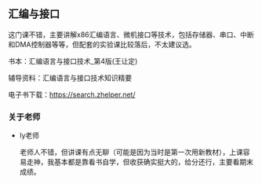 ## 汇编与接口

这门课不错，主要讲解x86汇编语言、微机接口等技术，包括存储器、串口、中断和DMA控制器等等，但配套的实验课比较落后，不太建议选。

书本：汇编语言与接口技术_第4版(王让定)

辅导资料：汇编语言与接口技术知识精要

电子书下载：https://search.zhelper.net/

### 关于老师

- ly老师

  老师人不错，但讲课有点无聊（可能是因为当时是第一次用新教材），上课容易走神，我基本都是靠看书自学，但收获确实挺大的，给分还行，主要看期末成绩。
